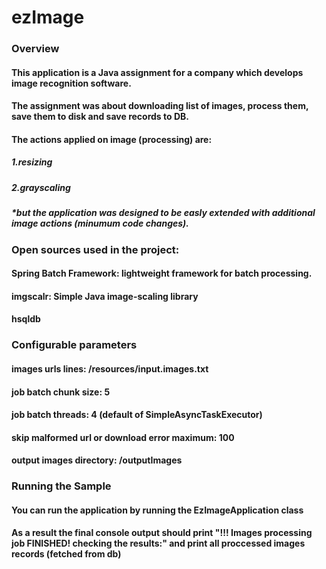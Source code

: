 # ezImage

### Overview
#### This application is a Java assignment for a company which develops image recognition software.
#### The assignment was about downloading list of images, process them, save them to disk and save records to DB.
#### The actions applied on image (processing) are:
##### 1.resizing
##### 2.grayscaling 
##### *but the application was designed to be easly extended with additional image actions (minumum code changes).

### Open sources used in the project:
#### Spring Batch Framework: lightweight framework for batch processing.
#### imgscalr: Simple Java image-scaling library
#### hsqldb

### Configurable parameters
#### images urls lines: /resources/input.images.txt
#### job batch chunk size: 5
#### job batch threads: 4 (default of SimpleAsyncTaskExecutor)
#### skip malformed url or download error maximum: 100
#### output images directory: /outputImages

### Running the Sample
#### You can run the application by running the EzImageApplication class 
#### As a result the final console output should print "!!! Images processing job FINISHED! checking the results:" and print all proccessed images records (fetched from db)
